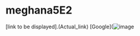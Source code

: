 # meghana5E2
[link to be displayed].(Actual_link)
[Google](![image](https://github.com/user-attachments/assets/83a7dc81-02ec-4e83-9c10-818d1e791c6c)


